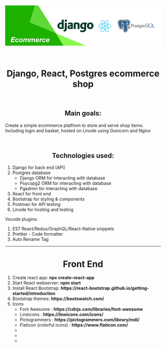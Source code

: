 <p align="center">
  <img src="https://github.com/jssdeveloper/ecommerce/blob/main/documentation/banner.jpg?raw=true">
</p>
<br />

<h1 align="center">Django, React, Postgres ecommerce shop</h1>
<br />

<h2 align="center">Main goals:</h2>
<p>Create a simple ecommerce platfrom to store and serve shop items. Including login and basket, hosted on Linode using Gunicorn and Nginx</p>
<br />

<h2 align="center">Technologies used:</h2>
<ol>
  <li>Django for back end (API)</li>
  <li>Postgres database
    <ul>
      <li>Django ORM for interacting with database</li>
      <li>Psycopg2 ORM for interacting with database</li>
      <li>Pgadmin for interacting with database</li>
    </ul>
  </li>
  <li>React for front end</li>
  <li>Bootstrap for styling & components</li>
  <li>Postman for API testing</li>
  <li>Linode for hosting and testing</li>
</ol>

<p>Vscode plugins:</p>
<ol>
  <li>ES7 React/Redux/GraphQL/React-Native snippets</li>
  <li>Prettier - Code formatter</li>
  <li>Auto Rename Tag</li>
</ol>

<hr />

<h1 align="center">Front End</h1>
<ol>
  <li>Create react app: <strong>npx create-react-app</strong></li>
  <li>Start React webserver: <strong>npm start</strong></li>
  <li>Install React Bootstrap: <strong>https://react-bootstrap.github.io/getting-started/introduction</strong></li>
  <li>Bootstrap themes: <strong>https://bootswatch.com/</strong></li>
  <li>Icons
    <ul>
      <li>Font Awesome : <strong>https://cdnjs.com/libraries/font-awesome</strong></li>
      <li>Lineicons : <strong>https://lineicons.com/icons/</strong></li>
      <li>Pictogrammers : <strong>https://pictogrammers.com/library/mdi/</strong></li>
      <li>Flaticon (colorful icons) : <strong>https://www.flaticon.com/</strong></li>
      <li><strong></strong></li>
      <li><strong></strong></li>
      <li><strong></strong></li>
    </ul>
  </li>
</ol>
